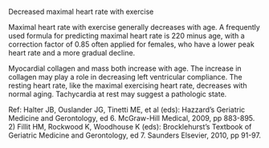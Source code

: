 Decreased maximal heart rate with exercise

Maximal heart rate with exercise generally decreases with age. A frequently used formula for predicting maximal heart rate is 220 minus age, with a correction factor of 0.85 often applied for females, who have a lower peak heart rate and a more gradual decline.

Myocardial collagen and mass both increase with age. The increase in collagen may play a role in decreasing left ventricular compliance. The resting heart rate, like the maximal exercising heart rate, decreases with normal aging. Tachycardia at rest may suggest a pathologic state.

Ref:  Halter JB, Ouslander JG, Tinetti ME, et al (eds): Hazzard’s Geriatric Medicine and Gerontology, ed 6. McGraw-Hill
Medical, 2009, pp 883-895. 2) Fillit HM, Rockwood K, Woodhouse K (eds): Brocklehurst’s Textbook of Geriatric
Medicine and Gerontology, ed 7. Saunders Elsevier, 2010, pp 91-97.